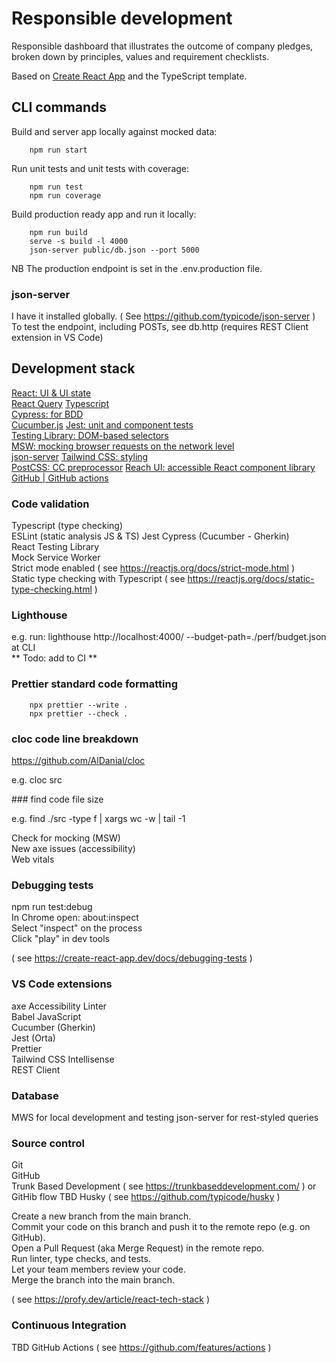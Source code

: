 # Responsible development

Responsible dashboard that illustrates the outcome of company pledges, broken down by principles, values and requirement checklists.

Based on [Create React App](https://create-react-app.dev/) and the TypeScript template.

## CLI commands

Build and server app locally against mocked data:

        npm run start

Run unit tests and unit tests with coverage:

        npm run test
        npm run coverage

Build production ready app and run it locally:

        npm run build
        serve -s build -l 4000
        json-server public/db.json --port 5000

NB The production endpoint is set in the .env.production file.

### json-server

I have it installed globally. ( See https://github.com/typicode/json-server )  
To test the endpoint, including POSTs, see db.http (requires REST Client extension in VS Code)

## Development stack

[React: UI & UI state](https://reactjs.org/)  
[React Query](https://react-query.tanstack.com/)
[Typescript](https://www.typescriptlang.org/)  
[Cypress: for BDD](https://cypress.io/)  
[Cucumber.js](https://cucumber.io/docs/installation/javascript/)
[Jest: unit and component tests](https://jestjs.io/)  
[Testing Library: DOM-based selectors](https://testing-library.com/)  
[MSW: mocking browser requests on the network level](https://mswjs.io/)  
[json-server](https://github.com/typicode/json-server)
[Tailwind CSS: styling](https://tailwindcss.com/)  
[PostCSS: CC preprocessor](https://postcss.org/)
[Reach UI: accessible React component library](https://reach.tech/)  
[GitHub | GitHub actions](https://github.com/features/actions)

### Code validation

Typescript (type checking)  
ESLint (static analysis JS & TS)
Jest
Cypress (Cucumber - Gherkin)  
React Testing Library  
Mock Service Worker  
Strict mode enabled ( see https://reactjs.org/docs/strict-mode.html )  
Static type checking with Typescript ( see https://reactjs.org/docs/static-type-checking.html )

### Lighthouse

e.g. run: lighthouse http://localhost:4000/ --budget-path=./perf/budget.json at CLI  
** Todo: add to CI **

### Prettier standard code formatting

        npx prettier --write .
        npx prettier --check .

### cloc code line breakdown

https://github.com/AlDanial/cloc

e.g. cloc src

### find code file size

e.g. find ./src -type f | xargs wc -w | tail -1

Check for mocking (MSW)  
 New axe issues (accessibility)  
 Web vitals

### Debugging tests

npm run test:debug  
In Chrome open: about:inspect  
Select "inspect" on the process  
Click "play" in dev tools

( see https://create-react-app.dev/docs/debugging-tests )

### VS Code extensions

axe Accessibility Linter  
Babel JavaScript  
Cucumber (Gherkin)  
Jest (Orta)  
Prettier  
Tailwind CSS Intellisense  
REST Client

### Database

MWS for local development and testing
json-server for rest-styled queries

### Source control

Git  
GitHub  
Trunk Based Development ( see https://trunkbaseddevelopment.com/ ) or GitHib flow TBD
Husky ( see https://github.com/typicode/husky )

Create a new branch from the main branch.  
Commit your code on this branch and push it to the remote repo (e.g. on GitHub).  
Open a Pull Request (aka Merge Request) in the remote repo.  
Run linter, type checks, and tests.  
Let your team members review your code.  
Merge the branch into the main branch.

( see https://profy.dev/article/react-tech-stack )

### Continuous Integration

TBD GitHub Actions ( see https://github.com/features/actions )
